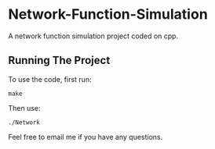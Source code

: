 # Network-Function-Simulation
A network function simulation project coded on cpp.

## Running The Project
To use the code, first run:

    make

Then use:

    ./Network

Feel free to email me if you have any questions.
